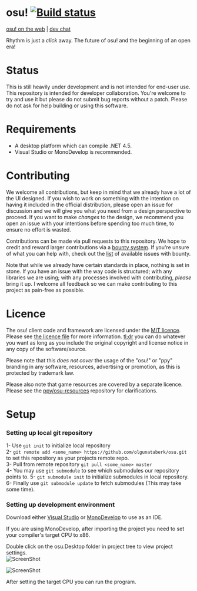 # osu! [![Build status](https://ci.appveyor.com/api/projects/status/u2p01nx7l6og8buh?svg=true)](https://ci.appveyor.com/project/peppy/osu)



[osu! on the web](https://osu.ppy.sh) | [dev chat](https://discord.gg/ppy)

Rhythm is just a *click* away. The future of osu! and the beginning of an open era!

# Status

This is still heavily under development and is not intended for end-user use. This repository is intended for developer collaboration. You're welcome to try and use it but please do not submit bug reports without a patch. Please do not ask for help building or using this software.

# Requirements

- A desktop platform which can compile .NET 4.5.
- Visual Studio or MonoDevelop is recommended.

# Contributing

We welcome all contributions, but keep in mind that we already have a lot of the UI designed. If you wish to work on something with the intention on having it included in the official distribution, please open an issue for discussion and we will give you what you need from a design perspective to proceed. If you want to make *changes* to the design, we recommend you open an issue with your intentions before spending too much time, to ensure no effort is wasted.

Contributions can be made via pull requests to this repository. We hope to credit and reward larger contributions via a [bounty system](https://goo.gl/nFdoyI). If you're unsure of what you can help with, check out the [list](https://github.com/ppy/osu/issues?utf8=%E2%9C%93&q=is%3Aissue+is%3Aopen+label%3Abounty) of available issues with bounty.

Note that while we already have certain standards in place, nothing is set in stone. If you have an issue with the way code is structured; with any libraries we are using; with any processes involved with contributing, *please* bring it up. I welcome all feedback so we can make contributing to this project as pain-free as possible.

# Licence

The osu! client code and framework are licensed under the [MIT licence](https://opensource.org/licenses/MIT). Please see [the licence file](LICENCE) for more information. [tl;dr](https://tldrlegal.com/license/mit-license) you can do whatever you want as long as you include the original copyright and license notice in any copy of the software/source.

Please note that this *does not cover* the usage of the "osu!" or "ppy" branding in any software, resources, advertising or promotion, as this is protected by trademark law.

Please also note that game resources are covered by a separate licence. Please see the [ppy/osu-resources](https://github.com/ppy/osu-resources) repository for clarifications.

# Setup

### Setting up local git repository

1- Use `git init` to initialize local repository  
2- `git remote add <some_name> https://github.com/olgunataberk/osu.git` to set this repository as your projects remote repo.  
3- Pull from remote repository `git pull <some_name> master`  
4- You may use `git submodule` to see which submodules our repository points to.
5- `git submodule init` to initialize submodules in local repository.
6- Finally use `git submodule update` to fetch submodules (This may take some time).

### Setting up development environment

Download either [Visual Studio](https://www.visualstudio.com/tr/free-developer-offers/) or [MonoDevelop](http://www.monodevelop.com/download/) to use as an IDE. 

If you are using MonoDevelop, after importing the project you need to set your compiler's target CPU to x86.

Double click on the osu.Desktop folder in project tree to view project settings.  
![ScreenShot](http://i.imgur.com/9jpisT0.png)

![ScreenShot](http://i.imgur.com/A9nyqho.png) 

After setting the target CPU you can run the program.
